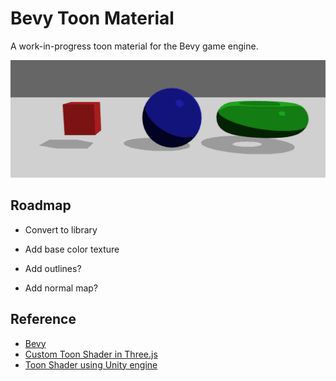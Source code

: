 
# Bevy Toon Material

A work-in-progress toon material for the Bevy game engine.

![Toon material example](images/toon-shapes.png)


## Roadmap

- Convert to library

- Add base color texture

- Add outlines?

- Add normal map?


## Reference

- [Bevy](https://github.com/bevyengine/bevy)
- [Custom Toon Shader in Three.js](https://www.maya-ndljk.com/blog/threejs-basic-toon-shader)
- [Toon Shader using Unity engine](https://roystan.net/articles/toon-shader/)
